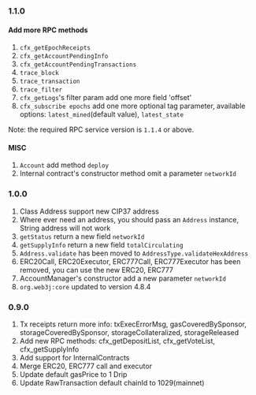 ### 1.1.0

#### Add more RPC methods
1. `cfx_getEpochReceipts`
2. `cfx_getAccountPendingInfo`
3. `cfx_getAccountPendingTransactions`
4. `trace_block`
5. `trace_transaction`
6. `trace_filter`
7. `cfx_getLogs`'s filter param add one more field 'offset'
8. `cfx_subscribe epochs` add one more optional tag parameter, available options: `latest_mined`(default value), `latest_state`

Note: the required RPC service version is `1.1.4` or above.

#### MISC

1. `Account` add method `deploy`
2. Internal contract's constructor method omit a parameter `networkId`

### 1.0.0

1. Class Address support new CIP37 address
2. Where ever need an address, you should pass an `Address` instance, String address will not work
3. `getStatus` return a new field `networkId`
4. `getSupplyInfo` return a new field `totalCirculating`
5. `Address.validate` has been moved to `AddressType.validateHexAddress`
6. ERC20Call, ERC20Executor, ERC777Call, ERC777Executor has been removed, you can use the new ERC20, ERC777
7. AccountManager's constructor add a new parameter `networkId`
8. `org.web3j:core` updated to version 4.8.4


### 0.9.0

1. Tx receipts return more info: txExecErrorMsg, gasCoveredBySponsor, storageCoveredBySponsor, storageCollateralized, storageReleased
2. Add new RPC methods: cfx_getDepositList, cfx_getVoteList, cfx_getSupplyInfo
3. Add support for InternalContracts
4. Merge ERC20, ERC777 call and executor
5. Update default gasPrice to 1 Drip
6. Update RawTransaction default chainId to 1029(mainnet)